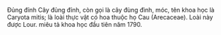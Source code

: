 Đủng đỉnh
Cây đủng đỉnh, còn gọi là cây đùng đình, móc, tên khoa học là Caryota mitis; là loài thực vật có hoa thuộc họ Cau (Arecaceae). Loài này được Lour. miêu tả khoa học đầu tiên năm 1790.